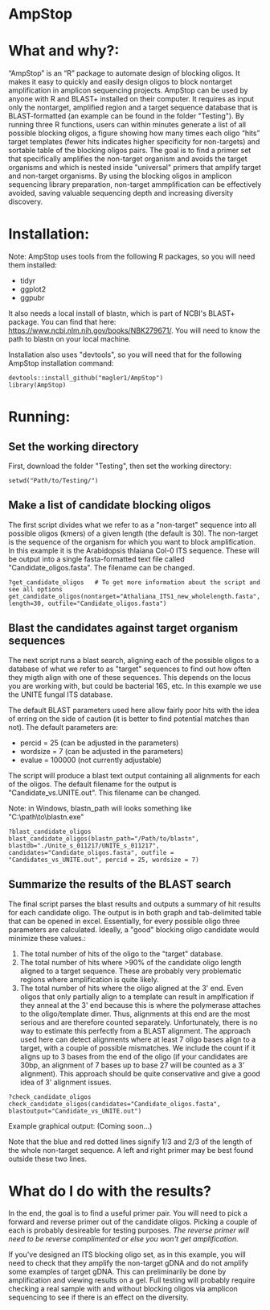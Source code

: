 # AmpStop

# What and why?: 
“AmpStop” is an “R” package to automate design of blocking oligos. It makes it easy to quickly and easily design oligos to block nontarget amplification in amplicon sequencing projects. AmpStop can be used by anyone with R and BLAST+ installed on their computer. It requires as input only the nontarget, amplified region and a target sequence database that is BLAST-formatted (an example can be found in the folder "Testing"). By running three R functions, users can within minutes generate a list of all possible blocking oligos, a figure showing how many times each oligo “hits” target templates (fewer hits indicates higher specificity for non-targets) and sortable table of the blocking oligos pairs. The goal is to find a primer set that specifically amplifies the non-target organism and avoids the target organisms and which is nested inside "universal" primers that amplify target and non-target organisms. By using the blocking oligos in amplicon sequencing library preparation, non-target ammplification can be effectively avoided, saving valuable sequencing depth and increasing diversity discovery.

# Installation:
Note: AmpStop uses tools from the following R packages, so you will need them installed:
* tidyr
* ggplot2
* ggpubr

It also needs a local install of blastn, which is part of NCBI's BLAST+ package. You can find that here: https://www.ncbi.nlm.nih.gov/books/NBK279671/. You will need to know the path to blastn on your local machine.

Installation also uses "devtools", so you will need that for the following AmpStop installation command:
```
devtools::install_github("magler1/AmpStop")
library(AmpStop)
```

# Running:

## Set the working directory
First, download the folder "Testing", then set the working directory:
```
setwd("Path/to/Testing/")
```
## Make a list of candidate blocking oligos
The first script divides what we refer to as a "non-target" sequence into all possible oligos (kmers) of a given length (the default is 30). The non-target is the sequence of the organism for which you want to block amplification. In this example it is the Arabidopsis thlaiana Col-0 ITS sequence. These will be output into a single fasta-formatted text file called "Candidate_oligos.fasta". The filename can be changed.
```
?get_candidate_oligos   # To get more information about the script and see all options
get_candidate_oligos(nontarget="Athaliana_ITS1_new_wholelength.fasta", length=30, outfile="Candidate_oligos.fasta")
```

## Blast the candidates against target organism sequences
The next script runs a blast search, aligning each of the possible oligos to a database of what we refer to as "target" sequences to find out how often they migth align with one of these sequences. This depends on the locus you are working with, but could be bacterial 16S, etc. In this example we use the UNITE fungal ITS database.

The default BLAST parameters used here allow fairly poor hits with the idea of erring on the side of caution (it is better to find potential matches than not). The default parameters are:
* percid = 25 (can be adjusted in the parameters)
* wordsize = 7 (can be adjusted in the parameters)
* evalue = 100000 (not currently adjustable)

The script will produce a blast text output containing all alignments for each of the oligos. The default filename for the output is "Candidate_vs.UNITE.out". This filename can be changed.

Note: in Windows, blastn_path will looks something like "C:\\path\\to\\blastn.exe"

```
?blast_candidate_oligos
blast_candidate_oligos(blastn_path="/Path/to/blastn", blastdb="./Unite_s_011217/UNITE_s_011217", candidates="Candidate_oligos.fasta", outfile = "Candidates_vs_UNITE.out", percid = 25, wordsize = 7)
```

## Summarize the results of the BLAST search
The final script parses the blast results and outputs a summary of hit results for each candidate oligo. The output is in both graph and tab-delimited table that can be opened in excel. Essentially, for every possible oligo three parameters are calculated. Ideally, a "good" blocking oligo candidate would minimize these values.:
1. The total number of hits of the oligo to the "target" database. 
2. The total number of hits where >90% of the candidate oligo length aligned to a target sequence. These are probably very problematic regions where amplification is quite likely.
3. The total number of hits where the oligo aligned at the 3' end. Even oligos that only partially align to a template can result in amplfication if they anneal at the 3' end because this is where the polymerase attaches to the oligo/template dimer. Thus, alignments at this end are the most serious and are therefore counted separately. Unfortunately, there is no way to estimate this perfectly from a BLAST alignment. The approach used here can detect alignments where at least 7 oligo bases align to a target, with a couple of possible mismatches. We include the count if it aligns up to 3 bases from the end of the oligo (if your candidates are 30bp, an alignment of 7 bases up to base 27 will be counted as a 3' alignment). This approach should be quite conservative and give a good idea of 3' alignment issues.

```
?check_candidate_oligos
check_candidate_oligos(candidates="Candidate_oligos.fasta", blastoutput="Candidate_vs_UNITE.out")
```
Example graphical output:
(Coming soon...)

Note that the blue and red dotted lines signify 1/3 and 2/3 of the length of the whole non-target sequence. A left and right primer may be best found outside these two lines.

# What do I do with the results?
In the end, the goal is to find a useful primer pair. You will need to pick a forward and reverse primer out of the candidate oligos. Picking a couple of each is probably desireable for testing purposes. *The reverse primer will need to be reverse complimented or else you won't get amplification.* 

If you've designed an ITS blocking oligo set, as in this example, you will need to check that they amplify the non-target gDNA and do not amplify some examples of target gDNA. This can preliminarily be done by amplification and viewing results on a gel. Full testing will probably require checking a real sample with and without blocking oligos via amplicon sequencing to see if there is an effect on the diversity. 

